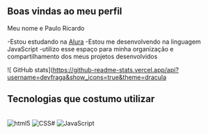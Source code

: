 ## Boas vindas ao meu perfil

Meu nome e Paulo Ricardo

-Estou estudando na [Alura](https://www.aluras.com.br)
-Estou me desenvolvendo na linguagem JavaScript
-utilizo esse espaço para minha organização e compartilhamento dos meus projetos desenvolvidos

![   GitHub stats](https://github-readme-stats.vercel.app/api?username=devfraga&show_icons=true&theme=dracula

## Tecnologias que costumo utilizar

<div style="display: inline_block"><br/>
<img aligh="center" alt="html5" src"https://img.shields.io/badge/HTML5-E34F26?style=for-the-badge&logo=html5&logoColor=white" />  
  <img aligh="center" alt="CSS#" src"https://img.shields.io/badge/CSS3-1572B6?style=for-the-badge&logo=css3&logoColor=white" />  
  <img aligh="center" alt="JavaScript" src"https://img.shields.io/badge/JavaScript-323330?style=for-the-badge&logo=javascript&logoColor=F7DF1E" />  
</div>
